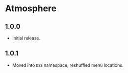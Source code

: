 # Atmosphere

## 1.0.0

- Initial release.

## 1.0.1

- Moved into `DSS` namespace, reshuffled menu locations.